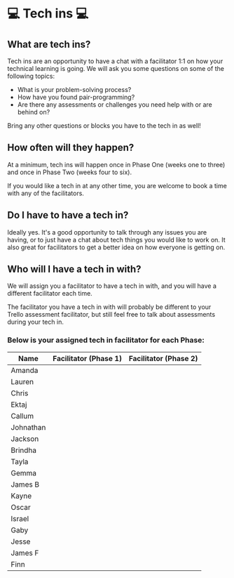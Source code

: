 # :computer: Tech ins :computer:

## What are tech ins?

Tech ins are an opportunity to have a chat with a facilitator 1:1 on how your technical learning is going. We will ask you some questions on some of the following topics:

- What is your problem-solving process?
- How have you found pair-programming?
- Are there any assessments or challenges you need help with or are behind on?

Bring any other questions or blocks you have to the tech in as well!



## How often will they happen?

At a minimum, tech ins will happen once in Phase One (weeks one to three) and once in Phase Two (weeks four to six).

If you would like a tech in at any other time, you are welcome to book a time with any of the facilitators. 

## Do I have to have a tech in?

Ideally yes. It's a good opportunity to talk through any issues you are having, or to just have a chat about tech things you would like to work on. It also great for facilitators to get a better idea on how everyone is getting on.

## Who will I have a tech in with?

We will assign you a facilitator to have a tech in with, and you will have a different facilitator each time. 

The facilitator you have a tech in with will probably be different to your Trello assessment facilitator, but still feel free to talk about assessments during your tech in.

### Below is your assigned tech in facilitator for each Phase:

| Name        | Facilitator (Phase 1)   | Facilitator (Phase 2)   | 
| ----------- | --------------          | ----------------------- | 
|   Amanda    |                         |                         |
|   Lauren    |                         |                         | 
|   Chris     |                         |                         | 
|   Ektaj     |                         |                         |
|   Callum    |                         |                         | 
|   Johnathan |                         |                         | 
|   Jackson   |                         |                         | 
|   Brindha   |                         |                         |  
|   Tayla     |                         |                         | 
|   Gemma     |                         |                         | 
|   James B   |                         |                         | 
|   Kayne     |                         |                         | 
|   Oscar     |                         |                         | 
|   Israel    |                         |                         |
|   Gaby      |                         |                         | 
|   Jesse     |                         |                         |
|   James F   |                         |                         |  
|   Finn      |                         |                         | 
